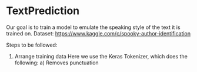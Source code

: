 # TextPrediction

Our goal is to train a model to emulate the speaking style of the text it is trained on.
Dataset: https://www.kaggle.com/c/spooky-author-identification

Steps to be followed:
1. Arrange training data
Here we use the Keras Tokenizer, which does the following:
a) Removes punctuation
